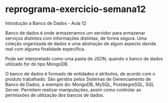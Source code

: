 # reprograma-exercicio-semana12

Introdução a Banco de Dados - Aula 12

Banco de dados é onde armazenamos um servidor para armazenar serviços distintos com informações distintas, de forma segura. Uma coleção organizada de dados e uma abstração de algum aspecto davida real com alguma finalidade específica.

Pode ser interpretado como uma pasta de JSON, quando o banco de dados utilizado for do tipo MongoDB.

O banco de dados é formado de entidades e atributos, de acordo com o produto trabalhado. São geridos pelos Sistemas de Gerenciamento de Banco de Dados, a exemplo do: MongoDB, MySQL, PostdegreSQL, SQL Server. Permitem realizar manipulações, assim como controlar as permissões de utilização dos bancos de dados.
